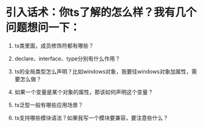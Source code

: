 # 引入话术：你ts了解的怎么样？我有几个问题想问一下：

1. ts类里面，成员修饰符都有哪些？

2. declare、interface、type分别有什么作用？

3. ts的全局类型怎么声明？比如windows对象，我要往windows对象加属性，需要怎么做？

3. 如果一个变量是某个对象的属性，那该如何声明这个变量？

4. ts泛型一般有哪些应用场景？

5. ts支持哪些模块语法？如果我写一个模块要兼容，要注意些什么？
